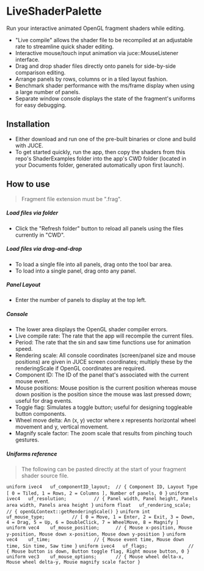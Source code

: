 # LiveShaderPalette

Run your interactive animated OpenGL fragment shaders while editing.

  - "Live compile" allows the shader file to be recompiled at an adjustable rate to streamline quick shader editing.
  - Interactive mouse/touch input animation via juce::MouseListener interface.
  - Drag and drop shader files directly onto panels for side-by-side comparison editing.
  - Arrange panels by rows, columns or in a tiled layout fashion.
  - Benchmark shader performance with the ms/frame display when using a large number of panels.
  - Separate window console displays the state of the fragment's uniforms for easy debugging.

## Installation
  - Either download and run one of the pre-built binaries or clone and build with JUCE.
  - To get started quickly, run the app, then copy the shaders from this repo's ShaderExamples folder into the app's CWD folder (located in your Documents folder, generated automatically upon first launch).
  
## How to use
>Fragment file extension must be ".frag".   
##### Load files via folder  
  - Click the "Refresh folder" button to reload all panels using the files currently in "CWD".
##### Load files via drag-and-drop
  - To load a single file into all panels, drag onto the tool bar area.
  - To load into a single panel, drag onto any panel. 
##### Panel Layout
  - Enter the number of panels to display at the top left.
##### Console
  - The lower area displays the OpenGL shader compiler errors.
  - Live compile rate: The rate that the app will recompile the current files.
  - Period: The rate that the sin and saw time functions use for animation speed.
  - Rendering scale: All console coordinates (screen/panel size and mouse positions) are given in JUCE screen coordinates; multiply these by the renderingScale if OpenGL coordinates are required.
  - Component ID: The ID of the panel that's associated with the current mouse event.
  - Mouse positions: Mouse position is the current position whereas mouse down position is the position since the mouse was last pressed down; useful for drag events.
  - Toggle flag: Simulates a toggle button; useful for designing toggleable button components.
  - Wheel move delta: An (x, y) vector where x represents horizontal wheel movement and y, vertical movement.
  - Magnify scale factor: The zoom scale that results from pinching touch gestures.
 
##### Uniforms reference
> The following can be pasted directly at the start of your fragment shader source file.    

`uniform ivec4   uf_componentID_layout;  // { Component ID, Layout Type [ 0 = Tiled, 1 = Rows, 2 = Columns ], Number of panels, 0 }`
`uniform ivec4   uf_resolution;          // { Panel width, Panel height, Panels area width, Panels area height }`
`uniform float   uf_rendering_scale;     // { openGLContext::getRenderingScale() }`
`uniform int     uf_mouse_type;          // [ 0 = Move, 1 = Enter, 2 = Exit, 3 = Down, 4 = Drag, 5 = Up, 6 = DoubleClick, 7 = WheelMove, 8 = Magnify ]`
`uniform vec4    uf_mouse_position;      // { Mouse x-position, Mouse y-position, Mouse down x-position, Mouse down y-position }`
`uniform vec4    uf_time;                // { Mouse event time, Mouse down time, Sin time, Saw time }`
`uniform ivec4   uf_flags;               // { Mouse button is down, Button toggle flag, Right mouse button, 0 }`
`uniform vec3    uf_mouse_options;       // { Mouse wheel delta-x, Mouse wheel delta-y, Mouse magnify scale factor }`

